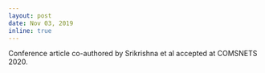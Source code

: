 ```yaml
---
layout: post
date: Nov 03, 2019
inline: true
---
```


Conference article co-authored by Srikrishna et al accepted at COMSNETS 2020.
